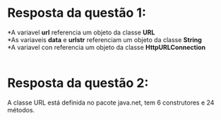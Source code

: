 # Resposta da questão 1:

*A variavel <b>url</b> referencia um objeto da classe <b>URL</b><br>
*As variaveis <b>data</b> e <b>urlstr</b> referenciam um objeto da classe <b>String</b><br>
*A variavel con referencia um objeto da classe <b>HttpURLConnection</b><br><br>

# Resposta da questão 2:

A classe URL está definida no pacote java.net, tem 6 construtores e 24 métodos.
